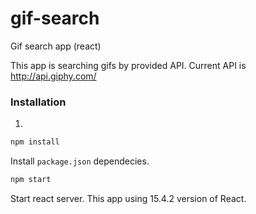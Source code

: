 # gif-search
 Gif search app (react)

This app is searching gifs by provided API. Current API is http://api.giphy.com/

<h3>Installation</h3>


1.

```javascript
npm install
```

Install `package.json` dependecies.

```javascript
npm start
```

Start react server. This app using 15.4.2 version of React.